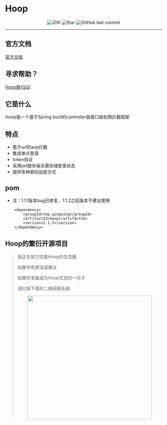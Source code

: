 # Hoop

<p align="center">
<img alt="JDK" src="https://img.shields.io/badge/JDK-1.8-yellow.svg?style=flat-square"/>
<img alt="Star" src="https://img.shields.io/github/stars/ChangZou/hoop?style=flat-square">
<img alt="GitHub last commit" src="https://img.shields.io/github/license/ChangZou/hoop?style=flat-square">
</p>

------
## 官方文档
<a target="_blank" href="https://hoop.qingxing.top"><span>官方文档</span></a> 
## 寻求帮助？

<a target="_blank" href="//shang.qq.com/wpa/qunwpa?idkey=80940ca7549fe64402524f9376a881777f3cf1e3f9eee7bd426bc2febca3d050"><span>Hoop群(QQ)</span></a> 

## 它是什么
Hoop是一个基于Spring boot的controller层接口级权限拦截框架 
## 特点
- 基于url的aop拦截
- 集成单点登录
- token验证
- 采用jwt服务端无需存储登录状态
- 提供多种密码加密方式
## pom
- 注：1.1.1版本bug已修复，1.1.2之前版本不建议使用
```text
    <dependency>
        <groupId>top.qingxing</groupId>
        <artifactId>hoop</artifactId>
        <version>1.1.2</version>
    </dependency>
```
## Hoop的繁衍开源项目

> 我正在努力完善Hoop的生态圈
>
> 如果你有想法或建议
>
> 如果你准备成为Hoop生态的一份子
>
> 请扫描下面的二维码联系我:
>
> <div align="center"><img width=400  heght=400 src="https://hoop.qingxing.top/img/wx.png"/><div>